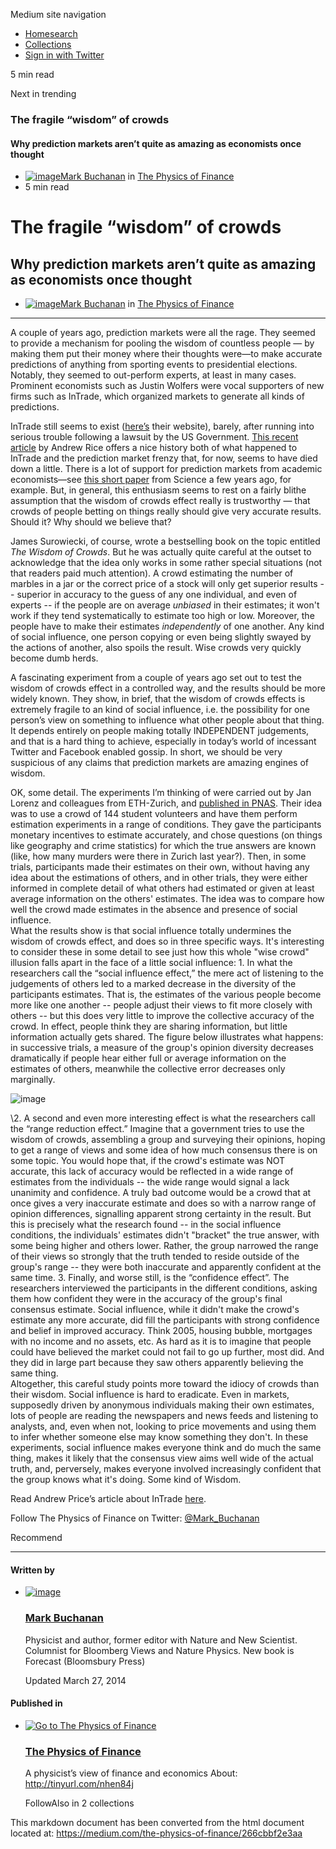 Medium site navigation

-   [Home](/ "Go home")[search](/search "Search Medium")
-   [Collections](/collections "Collections")
-   [Sign in with
    Twitter](/m/account/authenticate-twitter "Sign in with Twitter")

5 min read

Next in trending

### The fragile “wisdom” of crowds

#### Why prediction markets aren’t quite as amazing as economists once thought

-   [![image](https://d262ilb51hltx0.cloudfront.net/fit/c/64/64/0*-cnoEzHldvGbATAb.jpeg "Mark Buchanan")Mark
    Buchanan](/@Mark__Buchanan "Go to the profile of Mark Buchanan") in
    [The Physics of
    Finance](/the-physics-of-finance "Go to The Physics of Finance")
-   5 min read

The fragile “wisdom” of crowds
==============================

Why prediction markets aren’t quite as amazing as economists once thought
-------------------------------------------------------------------------

-   [![image](https://d262ilb51hltx0.cloudfront.net/fit/c/64/64/0*-cnoEzHldvGbATAb.jpeg "Mark Buchanan")Mark
    Buchanan](/@Mark__Buchanan "Go to the profile of Mark Buchanan") in
    [The Physics of
    Finance](/the-physics-of-finance "Go to The Physics of Finance")

* * * * *

A couple of years ago, prediction markets were all the rage. They seemed
to provide a mechanism for pooling the wisdom of countless people — by
making them put their money where their thoughts were—to make accurate
predictions of anything from sporting events to presidential elections.
Notably, they seemed to out-perform experts, at least in many cases.
Prominent economists such as Justin Wolfers were vocal supporters of new
firms such as InTrade, which organized markets to generate all kinds of
predictions.

InTrade still seems to exist ([here’s](http://www.intrade.com/v4/home/)
their website), barely, after running into serious trouble following a
lawsuit by the US Government. [This recent
article](http://www.buzzfeed.com/andrewrice/the-fall-of-intrade-and-the-business-of-betting-on-real-life)
by Andrew Rice offers a nice history both of what happened to InTrade
and the prediction market frenzy that, for now, seems to have died down
a little. There is a lot of support for prediction markets from academic
economists—see [this short
paper](http://hanson.gmu.edu/promisepredmkt.pdf) from Science a few
years ago, for example. But, in general, this enthusiasm seems to rest
on a fairly blithe assumption that the wisdom of crowds effect really is
trustworthy — that crowds of people betting on things really should give
very accurate results. Should it? Why should we believe that?

James Surowiecki, of course, wrote a bestselling book on the topic
entitled *The Wisdom of Crowds*. But he was actually quite careful at
the outset to acknowledge that the idea only works in some rather
special situations (not that readers paid much attention). A crowd
estimating the number of marbles in a jar or the correct price of a
stock will only get superior results -- superior in accuracy to the
guess of any one individual, and even of experts -- if the people are on
average *unbiased* in their estimates; it won't work if they tend
systematically to estimate too high or low. Moreover, the people have to
make their estimates *independently* of one another. Any kind of social
influence, one person copying or even being slightly swayed by the
actions of another, also spoils the result. Wise crowds very quickly
become dumb herds.

A fascinating experiment from a couple of years ago set out to test the
wisdom of crowds effect in a controlled way, and the results should be
more widely known. They show, in brief, that the wisdom of crowds
effects is extremely fragile to an kind of social influence, i.e. the
possibility for one person’s view on something to influence what other
people about that thing. It depends entirely on people making totally
INDEPENDENT judgements, and that is a hard thing to achieve, especially
in today’s world of incessant Twitter and Facebook enabled gossip. In
short, we should be very suspicious of any claims that prediction
markets are amazing engines of wisdom.

OK, some detail. The experiments I’m thinking of were carried out by Jan
Lorenz and colleagues from ETH-Zurich, and [published in
PNAS](http://www.pnas.org/content/108/22/9020.full). Their idea was to
use a crowd of 144 student volunteers and have them perform estimation
experiments in a range of conditions. They gave the participants
monetary incentives to estimate accurately, and chose questions (on
things like geography and crime statistics) for which the true answers
are known (like, how many murders were there in Zurich last year?).
Then, in some trials, participants made their estimates on their own,
without having any idea about the estimations of others, and in other
trials, they were either informed in complete detail of what others had
estimated or given at least average information on the others'
estimates. The idea was to compare how well the crowd made estimates in
the absence and presence of social influence.\
What the results show is that social influence totally undermines the
wisdom of crowds effect, and does so in three specific ways. It's
interesting to consider these in some detail to see just how this whole
"wise crowd" illusion falls apart in the face of a little social
influence: 1. In what the researchers call the “social influence
effect,” the mere act of listening to the judgements of others led to a
marked decrease in the diversity of the participants estimates. That is,
the estimates of the various people become more like one another --
people adjust their views to fit more closely with others -- but this
does very little to improve the collective accuracy of the crowd. In
effect, people think they are sharing information, but little
information actually gets shared. The figure below illustrates what
happens: in successive trials, a measure of the group's opinion
diversity decreases dramatically if people hear either full or average
information on the estimates of others, meanwhile the collective error
decreases only marginally.

![image](https://d262ilb51hltx0.cloudfront.net/max/800/1*ATCS4438s3_byheDG0YVIQ.jpeg)

\2. A second and even more interesting effect is what the researchers
call the “range reduction effect.” Imagine that a government tries to
use the wisdom of crowds, assembling a group and surveying their
opinions, hoping to get a range of views and some idea of how much
consensus there is on some topic. You would hope that, if the crowd's
estimate was NOT accurate, this lack of accuracy would be reflected in a
wide range of estimates from the individuals -- the wide range would
signal a lack unanimity and confidence. A truly bad outcome would be a
crowd that at once gives a very inaccurate estimate and does so with a
narrow range of opinion differences, signalling apparent strong
certainty in the result. But this is precisely what the research found
-- in the social influence conditions, the individuals' estimates didn't
"bracket" the true answer, with some being higher and others lower.
Rather, the group narrowed the range of their views so strongly that the
truth tended to reside outside of the group's range -- they were both
inaccurate and apparently confident at the same time. 3. Finally, and
worse still, is the “confidence effect”. The researchers interviewed the
participants in the different conditions, asking them how confident they
were in the accuracy of the group's final consensus estimate. Social
influence, while it didn't make the crowd's estimate any more accurate,
did fill the participants with strong confidence and belief in improved
accuracy. Think 2005, housing bubble, mortgages with no income and no
assets, etc. As hard as it is to imagine that people could have believed
the market could not fail to go up further, most did. And they did in
large part because they saw others apparently believing the same thing.\
Altogether, this careful study points more toward the idiocy of crowds
than their wisdom. Social influence is hard to eradicate. Even in
markets, supposedly driven by anonymous individuals making their own
estimates, lots of people are reading the newspapers and news feeds and
listening to analysts, and, even when not, looking to price movements
and using them to infer whether someone else may know something they
don't. In these experiments, social influence makes everyone think and
do much the same thing, makes it likely that the consensus view aims
well wide of the actual truth, and, perversely, makes everyone involved
increasingly confident that the group knows what it's doing. Some kind
of Wisdom.

Read Andrew Price’s article about InTrade
[here](http://www.buzzfeed.com/andrewrice/the-fall-of-intrade-and-the-business-of-betting-on-real-life).

Follow The Physics of Finance on Twitter:
[@Mark\_Buchanan](https://twitter.com/Mark__Buchanan)

Recommend

****

#### Written by

-   [![image](https://d262ilb51hltx0.cloudfront.net/fit/c/190/190/0*-cnoEzHldvGbATAb.jpeg "Mark Buchanan")](/@Mark__Buchanan "Go to the profile of Mark Buchanan")

    ### [Mark Buchanan](/@Mark__Buchanan "Go to the profile of Mark Buchanan")

    Physicist and author, former editor with Nature and New Scientist.
    Columnist for Bloomberg Views and Nature Physics. New book is
    Forecast (Bloomsbury Press)

    Updated March 27, 2014

#### Published in

-   [![Go to The Physics of
    Finance](https://d262ilb51hltx0.cloudfront.net/fit/c/160/160/1*9UAS5JbU-10H4VX4mPVHIw.jpeg)](/the-physics-of-finance "Go to The Physics of Finance")

    ### [The Physics of Finance](/the-physics-of-finance "Go to The Physics of Finance")

    A physicist’s view of finance and economics About:
    http://tinyurl.com/nhen84j

    FollowAlso in 2 collections



This markdown document has been converted from the html document located at:
https://medium.com/the-physics-of-finance/266cbbf2e3aa
